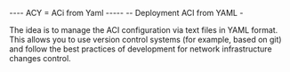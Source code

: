---- ACY = ACi from Yaml -----
-- Deployment ACI from YAML -

The idea is to manage the ACI configuration via text files in YAML format. This allows you to use version control systems (for example, based on git) and follow the best practices of development for network infrastructure changes control.

